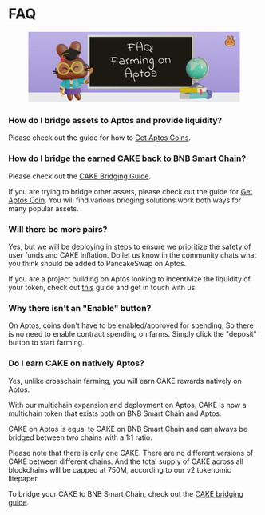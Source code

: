 # FAQ

<figure><img src="../../../.gitbook/assets/image (3) (1).png" alt=""><figcaption></figcaption></figure>

### **How do I bridge assets to Aptos and provide liquidity?**

Please check out the guide for how to [Get Aptos Coins](../../../get-started-aptos/aptos-coin-guide.md).

### How do I bridge the earned CAKE back to BNB Smart Chain?

Please check out the [CAKE Bridging Guide](../../../get-started-aptos/cake-bridging-guide.md).

If you are trying to bridge other assets, please check out the guide for [Get Aptos Coin](../../../get-started-aptos/aptos-coin-guide.md). You will find various bridging solutions work both ways for many popular assets.

### **Will there be more pairs?**

Yes, but we will be deploying in steps to ensure we prioritize the safety of user funds and CAKE inflation. Do let us know in the community chats what you think should be added to PancakeSwap on Aptos.&#x20;

If you are a project building on Aptos looking to incentivize the liquidity of your token, check out [this](../../../aptos-deployment.md) guide and get in touch with us!

### Why there isn't an "Enable" button?

On Aptos, coins don't have to be enabled/approved for spending. So there is no need to enable contract spending on farms. Simply click the "deposit" button to start farming.

### Do I earn CAKE on natively Aptos?&#x20;

Yes, unlike crosschain farming, you will earn CAKE rewards natively on Aptos.&#x20;

With our multichain expansion and deployment on Aptos. CAKE is now a multichain token that exists both on BNB Smart Chain and Aptos.&#x20;

CAKE on Aptos is equal to CAKE on BNB Smart Chain and can always be bridged between two chains with a 1:1 ratio.&#x20;

Please note that there is only one CAKE. There are no different versions of CAKE between different chains. And the total supply of CAKE across all blockchains will be capped at 750M, according to our v2 tokenomic litepaper.

To bridge your CAKE to BNB Smart Chain, check out the [CAKE bridging guide](../../../get-started-aptos/cake-bridging-guide.md).
